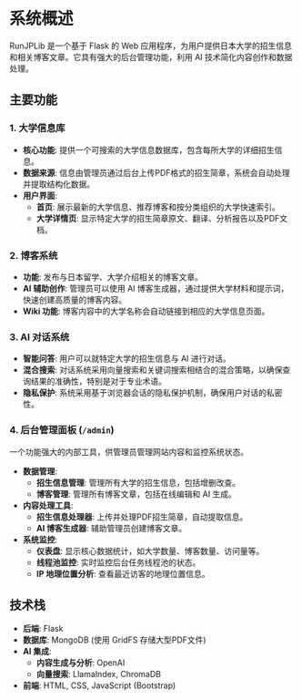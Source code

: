 # 系统概述

RunJPLib 是一个基于 Flask 的 Web 应用程序，为用户提供日本大学的招生信息和相关博客文章。它具有强大的后台管理功能，利用 AI 技术简化内容创作和数据处理。

## 主要功能

### 1. 大学信息库
- **核心功能**: 提供一个可搜索的大学信息数据库，包含每所大学的详细招生信息。
- **数据来源**: 信息由管理员通过后台上传PDF格式的招生简章，系统会自动处理并提取结构化数据。
- **用户界面**:
    - **首页**: 展示最新的大学信息、推荐博客和按分类组织的大学快速索引。
    - **大学详情页**: 显示特定大学的招生简章原文、翻译、分析报告以及PDF文档。

### 2. 博客系统
- **功能**: 发布与日本留学、大学介绍相关的博客文章。
- **AI 辅助创作**: 管理员可以使用 AI 博客生成器，通过提供大学材料和提示词，快速创建高质量的博客内容。
- **Wiki 功能**: 博客内容中的大学名称会自动链接到相应的大学信息页面。

### 3. AI 对话系统
- **智能问答**: 用户可以就特定大学的招生信息与 AI 进行对话。
- **混合搜索**: 对话系统采用向量搜索和关键词搜索相结合的混合策略，以确保查询结果的准确性，特别是对于专业术语。
- **隐私保护**: 系统采用基于浏览器会话的隐私保护机制，确保用户对话的私密性。

### 4. 后台管理面板 (`/admin`)
一个功能强大的内部工具，供管理员管理网站内容和监控系统状态。
- **数据管理**:
    - **招生信息管理**: 管理所有大学的招生信息，包括增删改查。
    - **博客管理**: 管理所有博客文章，包括在线编辑和 AI 生成。
- **内容处理工具**:
    - **招生信息处理器**: 上传并处理PDF招生简章，自动提取信息。
    - **AI 博客生成器**: 辅助管理员创建博客文章。
- **系统监控**:
    - **仪表盘**: 显示核心数据统计，如大学数量、博客数量、访问量等。
    - **线程池监控**: 实时监控后台任务线程池的状态。
    - **IP 地理位置分析**: 查看最近访客的地理位置信息。

## 技术栈
- **后端**: Flask
- **数据库**: MongoDB (使用 GridFS 存储大型PDF文件)
- **AI 集成**:
    - **内容生成与分析**: OpenAI
    - **向量搜索**: LlamaIndex, ChromaDB
- **前端**: HTML, CSS, JavaScript (Bootstrap)
